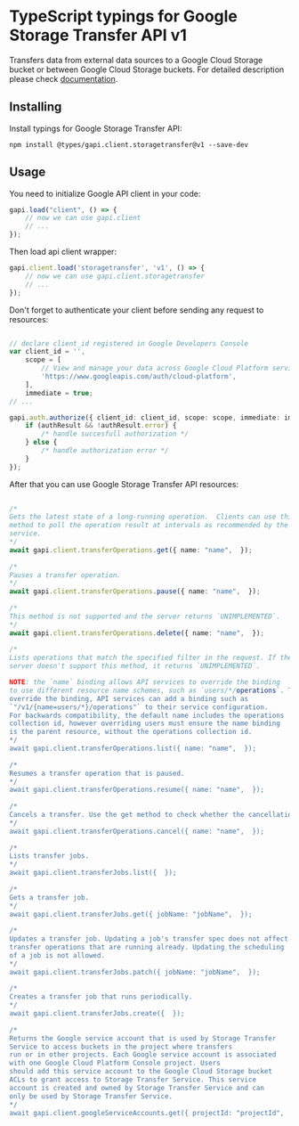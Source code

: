 # TypeScript typings for Google Storage Transfer API v1
Transfers data from external data sources to a Google Cloud Storage bucket or between Google Cloud Storage buckets.
For detailed description please check [documentation](https://cloud.google.com/storage/transfer).

## Installing

Install typings for Google Storage Transfer API:
```
npm install @types/gapi.client.storagetransfer@v1 --save-dev
```

## Usage

You need to initialize Google API client in your code:
```typescript
gapi.load("client", () => { 
    // now we can use gapi.client
    // ... 
});
```

Then load api client wrapper:
```typescript
gapi.client.load('storagetransfer', 'v1', () => {
    // now we can use gapi.client.storagetransfer
    // ... 
});
```

Don't forget to authenticate your client before sending any request to resources:
```typescript

// declare client_id registered in Google Developers Console
var client_id = '',
    scope = [     
        // View and manage your data across Google Cloud Platform services
        'https://www.googleapis.com/auth/cloud-platform',
    ],
    immediate = true;
// ...

gapi.auth.authorize({ client_id: client_id, scope: scope, immediate: immediate }, authResult => {
    if (authResult && !authResult.error) {
        /* handle succesfull authorization */
    } else {
        /* handle authorization error */
    }
});            
```

After that you can use Google Storage Transfer API resources:

```typescript 
    
/* 
Gets the latest state of a long-running operation.  Clients can use this
method to poll the operation result at intervals as recommended by the API
service.  
*/
await gapi.client.transferOperations.get({ name: "name",  }); 
    
/* 
Pauses a transfer operation.  
*/
await gapi.client.transferOperations.pause({ name: "name",  }); 
    
/* 
This method is not supported and the server returns `UNIMPLEMENTED`.  
*/
await gapi.client.transferOperations.delete({ name: "name",  }); 
    
/* 
Lists operations that match the specified filter in the request. If the
server doesn't support this method, it returns `UNIMPLEMENTED`.

NOTE: the `name` binding allows API services to override the binding
to use different resource name schemes, such as `users/*/operations`. To
override the binding, API services can add a binding such as
`"/v1/{name=users/*}/operations"` to their service configuration.
For backwards compatibility, the default name includes the operations
collection id, however overriding users must ensure the name binding
is the parent resource, without the operations collection id.  
*/
await gapi.client.transferOperations.list({ name: "name",  }); 
    
/* 
Resumes a transfer operation that is paused.  
*/
await gapi.client.transferOperations.resume({ name: "name",  }); 
    
/* 
Cancels a transfer. Use the get method to check whether the cancellation succeeded or whether the operation completed despite cancellation.  
*/
await gapi.client.transferOperations.cancel({ name: "name",  }); 
    
/* 
Lists transfer jobs.  
*/
await gapi.client.transferJobs.list({  }); 
    
/* 
Gets a transfer job.  
*/
await gapi.client.transferJobs.get({ jobName: "jobName",  }); 
    
/* 
Updates a transfer job. Updating a job's transfer spec does not affect
transfer operations that are running already. Updating the scheduling
of a job is not allowed.  
*/
await gapi.client.transferJobs.patch({ jobName: "jobName",  }); 
    
/* 
Creates a transfer job that runs periodically.  
*/
await gapi.client.transferJobs.create({  }); 
    
/* 
Returns the Google service account that is used by Storage Transfer
Service to access buckets in the project where transfers
run or in other projects. Each Google service account is associated
with one Google Cloud Platform Console project. Users
should add this service account to the Google Cloud Storage bucket
ACLs to grant access to Storage Transfer Service. This service
account is created and owned by Storage Transfer Service and can
only be used by Storage Transfer Service.  
*/
await gapi.client.googleServiceAccounts.get({ projectId: "projectId",  });
```